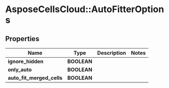 # AsposeCellsCloud::AutoFitterOptions

## Properties
Name | Type | Description | Notes
------------ | ------------- | ------------- | -------------
**ignore_hidden** | **BOOLEAN** |  | 
**only_auto** | **BOOLEAN** |  | 
**auto_fit_merged_cells** | **BOOLEAN** |  | 


